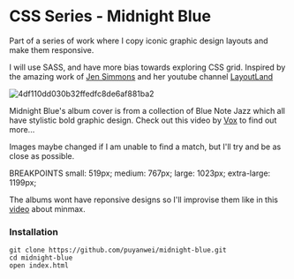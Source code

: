# CSS Series - Midnight Blue

Part of a series of work where I copy iconic graphic design layouts and make them responsive.

I will use SASS, and have more bias towards exploring CSS grid. Inspired by the amazing work of [Jen Simmons](http://jensimmons.com/) and her youtube channel [LayoutLand](https://www.youtube.com/channel/UC7TizprGknbDalbHplROtag)

![4df110dd030b32ffedfc8de6af881ba2](https://user-images.githubusercontent.com/14803518/49646917-902fa200-fa18-11e8-8437-298dc1eab68b.jpg)

Midnight Blue's album cover is from a collection of Blue Note Jazz which all have stylistic bold graphic design. Check out this video by [Vox](https://youtu.be/KNgA7dDs90E) to find out more...

Images maybe changed if I am unable to find a match, but I'll try and be as close as possible.

BREAKPOINTS
small: 519px;
medium: 767px;
large: 1023px;
extra-large: 1199px;

The albums wont have reponsive designs so I'll improvise them like in this [video](https://youtu.be/lZ2JX_6SGNI) about minmax.

### Installation

```
git clone https://github.com/puyanwei/midnight-blue.git
cd midnight-blue
open index.html
```